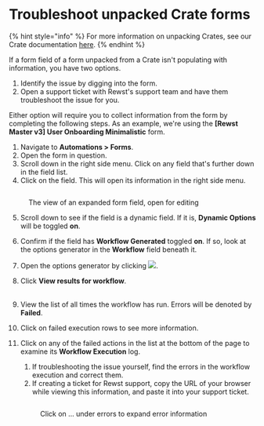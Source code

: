 # Troubleshoot unpacked Crate forms

{% hint style="info" %}
For more information on unpacking Crates, see our Crate documentation [here](https://docs.rewst.help/prebuilt-automations/crates#unpack-a-crate).&#x20;
{% endhint %}

If a form field of a form unpacked from a Crate isn't populating with information, you have two options.&#x20;

1. Identify the issue by digging into the form.
2. Open a support ticket with Rewst's support team and have them troubleshoot the issue for you.&#x20;

Either option will require you to collect information from the form by completing the following steps. As an example, we're using the **\[Rewst Master v3] User Onboarding Minimalistic** form.

1. Navigate to **Automations > Forms**.
2. Open the form in question.
3. Scroll down in the right side menu. Click on any field that's further down in the field list.&#x20;
4. Click on the field. This will open its information in the right side menu.

<figure><img src="../../.gitbook/assets/Screenshot 2025-03-18 at 12.58.09 PM.png" alt=""><figcaption><p>The view of an expanded form field, open for editing</p></figcaption></figure>

5. Scroll down to see if the field is a dynamic field. If it is, **Dynamic Options** will be toggled **on**.
6. Confirm if the field has **Workflow Generated** toggled **on**. If so, look at the options generator in the **Workflow** field beneath it.&#x20;
7. Open the options generator by clicking ![](<../../.gitbook/assets/Screenshot 2025-03-18 at 1.01.39 PM.png>).
8. Click **View results for workflow**. \
   \
   <img src="../../.gitbook/assets/Screenshot 2025-03-18 at 1.03.08 PM.png" alt="" data-size="original">
9. View the list of all times the workflow has run. Errors will be denoted by **Failed**.\
   <img src="../../.gitbook/assets/Screenshot 2025-03-18 at 1.05.52 PM.png" alt="" data-size="original">
10. Click on failed execution rows to see more information.
11. Click on any of the failed actions in the list at the bottom of the page to examine its **Workflow Execution** log.&#x20;

    1. If troubleshooting the issue yourself, find the errors in the workflow execution and correct them.&#x20;
    2. If creating a ticket for Rewst support, copy the URL of your browser while viewing this information, and paste it into your support ticket.&#x20;

    <figure><img src="../../.gitbook/assets/Screenshot 2025-03-18 at 1.08.36 PM.png" alt=""><figcaption><p>Click on ... under errors to expand error information</p></figcaption></figure>

